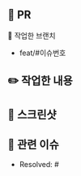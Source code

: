 ## 📸 PR

🌱 작업한 브랜치
- feat/#이슈번호

## ✏️ 작업한 내용


## 📌 스크린샷
<!-- 작업한 뷰의 스크린샷을 올려주세요. -->
<!-- 이미지 크기를 30%로 줄여서 올려주세요. ex. <img src = "이미지 주소" width = 30%>-->

## 📮 관련 이슈
- Resolved: #
